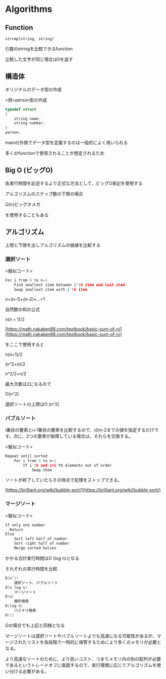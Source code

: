 # Algorithms

## Function

`strcmp(string, string)`

引数のstringを比較できるfunction

比較した文字が同じ場合は0を返す

## 構造体

オリジナルのデータ型の作成

<例>person型の作成

```c
typedef struct
{
    string name;
    string number;
}
person;
```

mainの外側でデータ型を定義するのは一般的によく用いられる

多くのfunctionで使用されることが想定されるため

## Big O (ビッグO)

各実行時間を記述するより正式な方法として、ビッグO表記を使用する

アルゴリズムのステップ数の下限の場合

Ω(n)ビッグオメガ

を使用することもある

## アルゴリズム

上限と下限を出しアルゴリズムの価値を比較する

### 選択ソート

<擬似コード>

```c
For i from 0 to n–1
    Find smallest item between i'th item and last item
    Swap smallest item with i'th item
```

n+(n–1)+(n–2)+…+1

自然数の和の公式

$n(n+1)/2$

[https://math.nakaken88.com/textbook/basic-sum-of-n/](https://math.nakaken88.com/textbook/basic-sum-of-n/)

をここで使用すると

n(n+1)/2

(n^2+n)/2

n^2/2+n/2

最大次数は2になるので

O(n^2)

選択ソートの上限はO (n^2)

### バブルソート

i番目の要素とi+1番目の要素を比較するので、iのn-2までの値を指定するだけです。次に、2つの要素が故障している場合は、それらを交換する。

<擬似コード>

```c
Repeat until sorted
    For i from 0 to n–2
        If i'th and i+1'th elements out of order
            Swap them
```

ソートが終了していたらその時点で処理をストップできる。

[https://brilliant.org/wiki/bubble-sort/](https://brilliant.org/wiki/bubble-sort/)

### マージソート

<擬似コード>

```c
If only one number
  Return
Else
    Sort left half of number
    Sort right half of number
    Merge sorted halves
```

かかる合計実行時間はO (log n)となる

それぞれの実行時間を比較

```c
O(n^2)
	選択ソート、バブルソート
O(n log n)
	マージソート
O(n)
	線形検索
O(log n)
	バイナリ検索
O(1)
```

Ωの場合でも上記と同様となる

マージソートは選択ソートやバブルソートよりも高速になる可能性があるが、マージされたリストを各段階で一時的に保管するためにより多くのメモリが必要となる。

より高速なソートのために、より高いコスト、つまりメモリ内の別の配列が必要であるというトレードオフに直面するので、実行環境に応じてアルゴリズムを使い分ける必要がある。